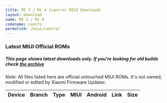 ```yaml
---
title: MI 3 / Mi 4 (cancro) MIUI Downloads
layout: download
name: MI 3 / Mi 4
codename: cancro
permalink: /miui/cancro/
---
```

### Latest MIUI Official ROMs
##### This page shows latest downloads only. If you're looking for old builds check [the archive](/archive/miui/cancro/)
*Note*: All files listed here are official untouched MIUI ROMs. It's not owned, modified or edited by Xiaomi Firmware Updater.


<div class="table-responsive-md" id="table-wrapper">
<table id="miui" class="compact table table-striped table-hover table-sm">
    <thead class="thead-dark">
        <tr>
            <th>Device</th>
            <th>Branch</th>
            <th>Type</th>
            <th>MIUI</th>
            <th>Android</th>
            <th>Link</th>
            <th>Size</th>
        </tr>
    </thead>
    <script>loadMiuiDownloads('cancro')</script>
</table>
</div>


